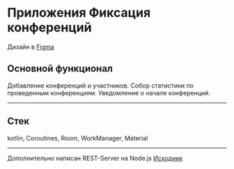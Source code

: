 # Приложения Фиксация конференций
Дизайн в [Figma](https://www.figma.com/file/oBJ5M4d5Wlu0Q79LXcj0Ja/ELSU-CONFERENCE) 
## Основной функционал 
Добавление конференций и участников. Собор статистики по проведенным конференциям. 
Уведомление о начале конференций.
***
## Стек
kotlin, Coroutines, Room, WorkManager, Material
*** 
Дополнительно написан REST-Server на Node.js [Исходник](https://github.com/1lio/ELSU-CONF)
